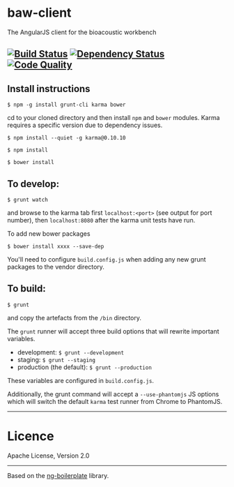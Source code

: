 baw-client
============

The AngularJS client for the bioacoustic workbench

[![Build Status](https://travis-ci.org/QutBioacoustics/baw-client.png)](https://travis-ci.org/QutBioacoustics/baw-client) [![Dependency Status](https://gemnasium.com/QutBioacoustics/baw-client.png)](https://gemnasium.com/QutBioacoustics/baw-client) [![Code Quality](https://d3s6mut3hikguw.cloudfront.net/github/QutBioacoustics/baw-client.png)](https://codeclimate.com/github/QutBioacoustics/baw-client)
---
## Install instructions
	$ npm -g install grunt-cli karma bower

cd to your cloned directory and then install `npm` and `bower` modules.
Karma requires a specific version due to dependency issues.

    $ npm install --quiet -g karma@0.10.10

	$ npm install

	$ bower install

## To develop:

	$ grunt watch

and browse to the karma tab first `localhost:<port>` (see output for port number), then `localhost:8080` after the karma unit tests have run.

To add new bower packages

	$ bower install xxxx --save-dep

You'll need to configure `build.config.js` when adding any new grunt packages to the vendor directory.

## To build:

	$ grunt

and copy the artefacts from the `/bin` directory.


The `grunt` runner will accept three build options that will rewrite important variables.

 - development: `$ grunt --development`
 - staging: `$ grunt --staging`
 - production (the default): `$ grunt --production`

These variables are configured in `build.config.js`.

Additionally, the grunt command will accept a `--use-phantomjs` JS options which will switch the default `karma` test runner
from Chrome to PhantomJS.

---
# Licence
Apache License, Version 2.0

---

Based on the [ng-boilerplate](https://github.com/ngbp/ng-boilerplate) library.
